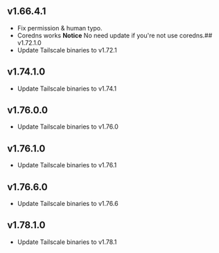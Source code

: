## v1.66.4.1
- Fix permission & human typo.
- Coredns works
**Notice**
No need update if you're not use coredns.## v1.72.1.0
- Update Tailscale binaries to v1.72.1
## v1.74.1.0
- Update Tailscale binaries to v1.74.1
## v1.76.0.0
- Update Tailscale binaries to v1.76.0
## v1.76.1.0
- Update Tailscale binaries to v1.76.1
## v1.76.6.0
- Update Tailscale binaries to v1.76.6
## v1.78.1.0
- Update Tailscale binaries to v1.78.1
